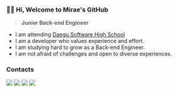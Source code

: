 ### 👋🏻 Hi, Welcome to Mirae's GitHub

> **Junior Back-end Engineer**

- I am attending [Daegu Software High School](http://dgswhs.kr/)
- I am a developer who values experience and effort.
- I am studying hard to grow as a Back-end Engineer.
- I am not afraid of challenges and open to diverse experiences.
### Contacts
<div style="margin: ; text-align: left;" "text-align: left;"> 
      <img src="https://img.shields.io/badge/Portfolio-000000?style=flat-square&logo=Notion&logoColor=white">
      <img src="https://img.shields.io/badge/Velog-20C997?style=flat-square&logo=Velog&logoColor=white">
      <img src="https://img.shields.io/badge/Instagram-E4405F?style=flat-square&logo=Notion&logoColor=white">
      <img src="https://img.shields.io/badge/Gmail-d14836?style=flat-square&logo=Notion&logoColor=white">
</div>
